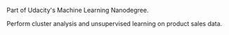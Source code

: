Part of Udacity's Machine Learning Nanodegree.

Perform cluster analysis and unsupervised learning on product sales data.